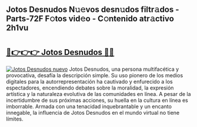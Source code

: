 ## Jotos Desnudos N𝚞𝚎vos desn𝚞dos filtr𝚊dos - Parts-72F F𝚘tos vid𝚎o - C𝚘ntenido atr𝚊ctivo 2h1vu

# <h2><a href="http://mb8051.tromn.icu/?c=Jotos+Desnudos">🔗👉👉👉 Jotos Desnudos 🔗🔗</a></h2>

[![Jotos Desnudos nuevo](https://i.imgur.com/pEAQMta.gif)](http://mb8051.tromn.icu/?c=Jotos+Desnudos)
Jotos Desnudos, una persona multifacética y provocativa, desafía la descripción simple. Su uso pionero de los medios digitales para la autorrepresentación ha cautivado y enfurecido a los espectadores, encendiendo debates sobre la moralidad, la expresión artística y la naturaleza evolutiva de las comunidades en línea. A pesar de la incertidumbre de sus próximas acciones, su huella en la cultura en línea es imborrable. Armada con una tenacidad inquebrantable y un encanto innegable, la influencia de Jotos Desnudos en el mundo virtual no tiene límites.
